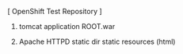 [ OpenShift Test Repository ]

1. tomcat application
ROOT.war

2. Apache HTTPD static dir
static resources (html)
